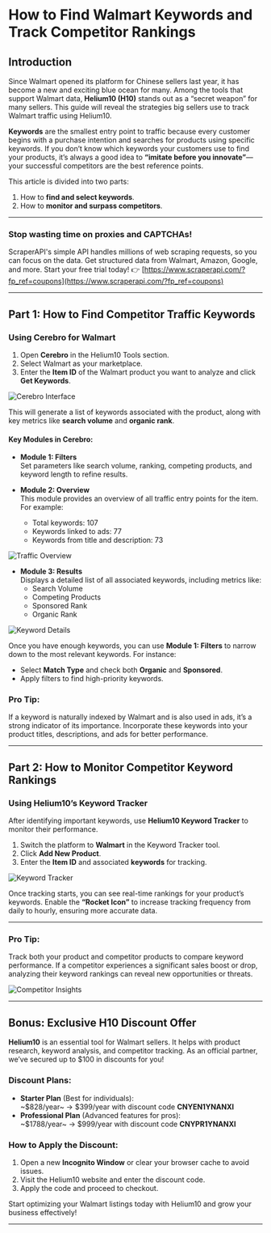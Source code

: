 # How to Find Walmart Keywords and Track Competitor Rankings

## Introduction

Since Walmart opened its platform for Chinese sellers last year, it has become a new and exciting blue ocean for many. Among the tools that support Walmart data, **Helium10 (H10)** stands out as a “secret weapon” for many sellers. This guide will reveal the strategies big sellers use to track Walmart traffic using Helium10. 

**Keywords** are the smallest entry point to traffic because every customer begins with a purchase intention and searches for products using specific keywords. If you don’t know which keywords your customers use to find your products, it’s always a good idea to **“imitate before you innovate”**—your successful competitors are the best reference points.

This article is divided into two parts:

1. How to **find and select keywords**.
2. How to **monitor and surpass competitors**.

---

### Stop wasting time on proxies and CAPTCHAs!

ScraperAPI's simple API handles millions of web scraping requests, so you can focus on the data. Get structured data from Walmart, Amazon, Google, and more. Start your free trial today! 👉 [https://www.scraperapi.com/?fp_ref=coupons](https://www.scraperapi.com/?fp_ref=coupons)

---

## Part 1: How to Find Competitor Traffic Keywords

### Using Cerebro for Walmart

1. Open **Cerebro** in the Helium10 Tools section.  
2. Select Walmart as your marketplace.  
3. Enter the **Item ID** of the Walmart product you want to analyze and click **Get Keywords**.  

![Cerebro Interface](https://nanxitalk.com/wp-content/uploads/2024/11/bedb9-image-113.png)

This will generate a list of keywords associated with the product, along with key metrics like **search volume** and **organic rank**.

#### Key Modules in Cerebro:

- **Module 1: Filters**  
  Set parameters like search volume, ranking, competing products, and keyword length to refine results.
  
- **Module 2: Overview**  
  This module provides an overview of all traffic entry points for the item. For example:
  - Total keywords: 107  
  - Keywords linked to ads: 77  
  - Keywords from title and description: 73  

![Traffic Overview](https://nanxitalk.com/wp-content/uploads/2024/11/93116-image-115.png)

- **Module 3: Results**  
  Displays a detailed list of all associated keywords, including metrics like:
  - Search Volume  
  - Competing Products  
  - Sponsored Rank  
  - Organic Rank  

![Keyword Details](https://nanxitalk.com/wp-content/uploads/2024/11/64a36-image-117.png)

Once you have enough keywords, you can use **Module 1: Filters** to narrow down to the most relevant keywords. For instance:
- Select **Match Type** and check both **Organic** and **Sponsored**.  
- Apply filters to find high-priority keywords.

### Pro Tip:
If a keyword is naturally indexed by Walmart and is also used in ads, it’s a strong indicator of its importance. Incorporate these keywords into your product titles, descriptions, and ads for better performance.

---

## Part 2: How to Monitor Competitor Keyword Rankings

### Using Helium10’s Keyword Tracker

After identifying important keywords, use **Helium10 Keyword Tracker** to monitor their performance.

1. Switch the platform to **Walmart** in the Keyword Tracker tool.  
2. Click **Add New Product**.  
3. Enter the **Item ID** and associated **keywords** for tracking.  

![Keyword Tracker](https://nanxitalk.com/wp-content/uploads/2024/11/70b96-image-119.png)

Once tracking starts, you can see real-time rankings for your product’s keywords. Enable the **“Rocket Icon”** to increase tracking frequency from daily to hourly, ensuring more accurate data.

---

### Pro Tip:
Track both your product and competitor products to compare keyword performance. If a competitor experiences a significant sales boost or drop, analyzing their keyword rankings can reveal new opportunities or threats.

![Competitor Insights](https://nanxitalk.com/wp-content/uploads/2024/11/92bb1-image-122.png)

---

## Bonus: Exclusive H10 Discount Offer

**Helium10** is an essential tool for Walmart sellers. It helps with product research, keyword analysis, and competitor tracking. As an official partner, we’ve secured up to $100 in discounts for you!

### Discount Plans:
- **Starter Plan** (Best for individuals):  
  ~$828/year~ → $399/year with discount code **CNYEN1YNANXI**  
- **Professional Plan** (Advanced features for pros):  
  ~$1788/year~ → $999/year with discount code **CNYPR1YNANXI**

### How to Apply the Discount:
1. Open a new **Incognito Window** or clear your browser cache to avoid issues.  
2. Visit the Helium10 website and enter the discount code.  
3. Apply the code and proceed to checkout.

Start optimizing your Walmart listings today with Helium10 and grow your business effectively!

---
